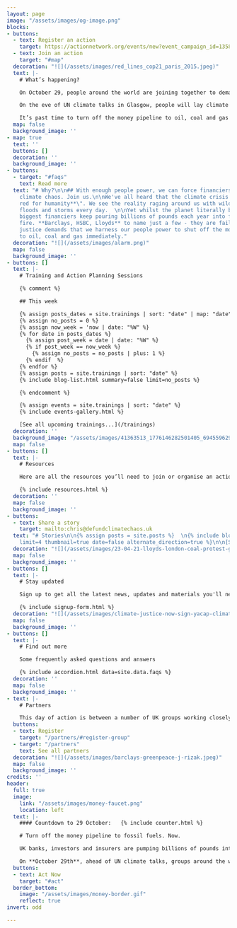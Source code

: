 ```yaml
---
layout: page
image: "/assets/images/og-image.png"
blocks:
- buttons:
  - text: Register an action
    target: https://actionnetwork.org/events/new?event_campaign_id=13583
  - text: Join an action
    target: "#map"
  decoration: "![](/assets/images/red_lines_cop21_paris_2015.jpeg)"
  text: |-
    # What’s happening?

    On October 29, people around the world are joining together to demand that bankers, insurers and fund managers **Defund Climate Chaos**.

    On the eve of UN climate talks in Glasgow, people will lay climate justice memorials outside the UK's biggest fossil financiers to make it clear at whose doorstep the blame for the climate crisis lies.

    It’s past time to turn off the money pipeline to oil, coal and gas companies and start investing in climate justice and a safer future for us all.
  map: false
  background_image: ''
- map: true
  text: ''
  buttons: []
  decoration: ''
  background_image: ''
- buttons:
  - target: "#faqs"
    text: Read more
  text: "# Why?\n\n## With enough people power, we can force financiers to defund
    climate chaos. Join us.\n\nWe've all heard that the climate crisis means \"**code
    red for humanity**\". We see the reality raging around us with wildfires, fires,
    floods and storms every day.  \n\nYet whilst the planet literally burns, the UK’s
    biggest financiers keep pouring billions of pounds each year into fuelling the
    fire. **Barclays, HSBC, Lloyds** to name just a few - they are failing us.\n\nClimate
    justice demands that we harness our people power to shut off the money pipeline
    to oil, coal and gas immediately."
  decoration: "![](/assets/images/alarm.png)"
  map: false
  background_image: ''
- buttons: []
  text: |-
    # Training and Action Planning Sessions

    {% comment %}

    ## This week

    {% assign posts_dates = site.trainings | sort: "date" | map: "date" %}
    {% assign no_posts = 0 %}
    {% assign now_week = 'now | date: "%W" %}
    {% for date in posts_dates %}
      {% assign post_week = date | date: "%W" %}
      {% if post_week == now_week %}
        {% assign no_posts = no_posts | plus: 1 %}
      {% endif  %}
    {% endfor %}
    {% assign posts = site.trainings | sort: "date" %}
    {% include blog-list.html summary=false limit=no_posts %}

    {% endcomment %}

    {% assign events = site.trainings | sort: "date" %}
    {% include events-gallery.html %}

    [See all upcoming trainings...](/trainings)
  decoration: ''
  background_image: "/assets/images/41363513_1776146282501405_6945596299618025472_o-600x600.jpeg"
  map: false
- buttons: []
  text: |-
    # Resources

    Here are all the resources you’ll need to join or organise an action of your own to #DefundClimateChaos on October 29 (and beyond!):

    {% include resources.html %}
  decoration: ''
  map: false
  background_image: ''
- buttons:
  - text: Share a story
    target: mailto:chris@defundclimatechaos.uk
  text: "# Stories\n\n{% assign posts = site.posts %}  \n{% include blog-list.html
    limit=4 thumbnail=true date=false alternate_direction=true %}\n\n[See all stories...](/news)"
  decoration: "![](/assets/images/23-04-21-lloyds-london-coal-protest-gareth-morris-19.jpg)"
  map: false
  background_image: ''
- buttons: []
  text: |-
    # Stay updated

    Sign up to get all the latest news, updates and materials you'll need as we get closer to October 29

    {% include signup-form.html %}
  decoration: "![](/assets/images/climate-justice-now-sign-yacap-climate-strike-2020.png)"
  map: false
  background_image: ''
- buttons: []
  text: |-
    # Find out more

    Some frequently asked questions and answers

    {% include accordion.html data=site.data.faqs %}
  decoration: ''
  map: false
  background_image: ''
- text: |-
    # Partners

    This day of action is between a number of UK groups working closely with allied networks [all around the world](http://defundclimatechaos.org).
  buttons:
  - text: Register
    target: "/partners/#register-group"
  - target: "/partners"
    text: See all partners
  decoration: "![](/assets/images/barclays-greenpeace-j-rizak.jpeg)"
  map: false
  background_image: ''
credits: ''
header:
  full: true
  image:
    link: "/assets/images/money-faucet.png"
    location: left
  text: |-
    #### Countdown to 29 October:   {% include counter.html %}

    # Turn off the money pipeline to fossil fuels. Now.

    UK banks, investors and insurers are pumping billions of pounds into fossil fuels that worsen the climate crisis.

    On **October 29th**, ahead of UN climate talks, groups around the world and UK are rising up to demand that the UK government and corporations **#DefundClimateChaos**.
  buttons:
  - text: Act Now
    target: "#act"
  border_bottom:
    image: "/assets/images/money-border.gif"
    reflect: true
invert: odd

---
```

